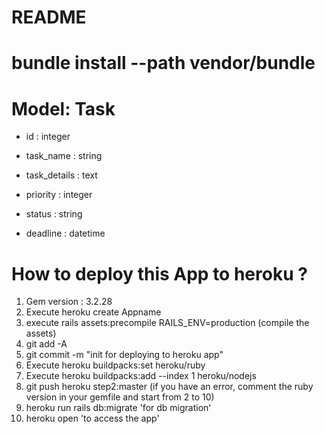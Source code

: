 # README

# bundle install --path vendor/bundle
# Model: Task

* id : integer

* task_name : string

* task_details : text
* priority : integer
* status : string
* deadline : datetime

# How to deploy this App to heroku ?
1. Gem version : 3.2.28
2. Execute heroku create Appname
3. execute rails assets:precompile RAILS_ENV=production (compile the assets)
4. git add -A
5. git commit -m "init for deploying to heroku app"
6. Execute heroku buildpacks:set heroku/ruby
7. Execute heroku buildpacks:add --index 1 heroku/nodejs
8. git push heroku step2:master (if you have an error, comment the ruby version in your gemfile and start from 2 to 10)
9. heroku run rails db:migrate     'for db migration'
10. heroku open 'to access the app'
